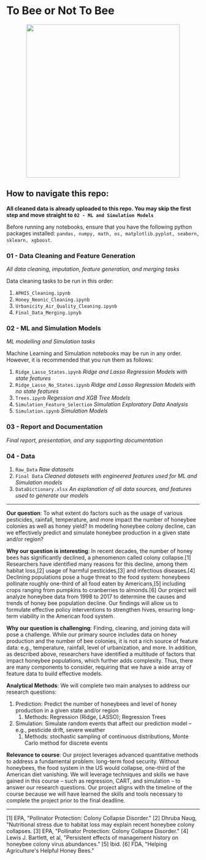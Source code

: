# To Bee or Not To Bee

<p align="center"><img src="https://user-images.githubusercontent.com/13319538/206924122-beefe2c5-5185-4278-93f0-52ddfaaee572.jpg" width="400"></p>

## How to navigate this repo:
**All cleaned data is already uploaded to this repo. You may skip the first step and move straight to `02 - ML and Simulation Models`**

Before running any notebooks, ensure that you have the following python packages installed: `pandas, numpy, math, os, matplotlib.pyplot, seaborn, sklearn, xgboost`.

### 01 - Data Cleaning and Feature Generation
*All data cleaning, imputation, feature generation, and merging tasks*

Data cleaning tasks to be run in this order:
   1. `APHIS_Cleaning.ipynb`
   2. `Honey_Neonic_Cleaning.ipynb`
   3. `Urbanicity_Air_Quality_Cleaning.ipynb`
   4. `Final_Data_Merging.ipnyb`

### 02 - ML and Simulation Models
*ML modelling and Simulation tasks*

Machine Learning and Simulation notebooks may be run in any order. However, it is recommended that you run them as follows:
   1. `Ridge_Lasso_States.ipynb` *Ridge and Lasso Regression Models with state features*
   2. `Ridge_Lasso_No_States.ipynb` *Ridge and Lasso Regression Models with no state features*
   3. `Trees.ipynb` *Regession and XGB Tree Models*
   4. `Simulation_Feature_Selection` *Simulation Exploratory Data Analysis*
   5. `Simulation.ipynb` *Simulation Models*

### 03 - Report and Documentation
*Final report, presentation, and any supporting documentation*

### 04 - Data
   1. `Raw_Data` *Raw datasets*
   2. `Final Data` *Cleaned datasets with engineered features used for ML and Simulation models*
   3. `DataDictionary.xlsx` *An explanation of all data sources, and features used to generate our models*

---
**Our question**: To what extent do factors such as the usage of various pesticides, rainfall, temperature, and more impact the number of honeybee colonies as well as honey yield? In modeling honeybee colony decline, can we effectively predict and simulate honeybee production in a given state and/or region? 


**Why our question is interesting**: In recent decades, the number of honey bees has significantly declined, a phenomenon called colony collapse.[1] Researchers have identified many reasons for this decline, among them habitat loss,[2] usage of harmful pesticides,[3] and infectious diseases.[4] Declining populations pose a huge threat to the food system: honeybees pollinate roughly one-third of all food eaten by Americans,[5] including crops ranging from pumpkins to cranberries to almonds.[6] Our project will analyze honeybee data from 1998 to 2017 to determine the causes and trends of honey bee population decline. Our findings will allow us to formulate effective policy interventions to strengthen hives, ensuring long-term viability in the American food system. 


**Why our question is challenging**: Finding, cleaning, and joining data will pose a challenge. While our primary source includes data on honey production and the number of bee colonies, it is not a rich source of feature data: e.g., temperature, rainfall, level of urbanization, and more. In addition, as described above, researchers have identified a multitude of factors that impact honeybee populations, which further adds complexity. Thus, there are many components to consider, requiring that we have a wide array of feature data to build effective models.


**Analytical Methods**: We will complete two main analyses to address our research questions: 
1. Prediction: Predict the number of honeybees and level of honey production in a given state and/or region
   1. Methods: Regression (Ridge, LASSO); Regression Trees
2. Simulation: Simulate random events that affect our prediction model – e.g., pesticide drift, severe weather
   1. Methods: stochastic sampling of continuous distributions, Monte Carlo method for discrete events

	
**Relevance to course**: Our project leverages advanced quantitative methods to address a fundamental problem: long-term food security. Without honeybees, the food system in the US would collapse, one-third of the American diet vanishing. We will leverage techniques and skills we have gained in this course – such as regression, CART, and simulation – to answer our research questions. Our project aligns with the timeline of the course because we will have learned the skills and tools necessary to complete the project prior to the final deadline.
________________
[1] EPA, "Pollinator Protection: Colony Collapse Disorder." 
[2] Dhruba Naug, "Nutritional stress due to habitat loss may explain recent honeybee colony collapses.
[3] EPA, "Pollinator Protection: Colony Collapse Disorder." 
[4] Lewis J. Bartlett, et al, "Persistent effects of management history on honeybee colony virus abundances.”
[5] Ibid. 
[6] FDA, "Helping Agriculture's Helpful Honey Bees."
